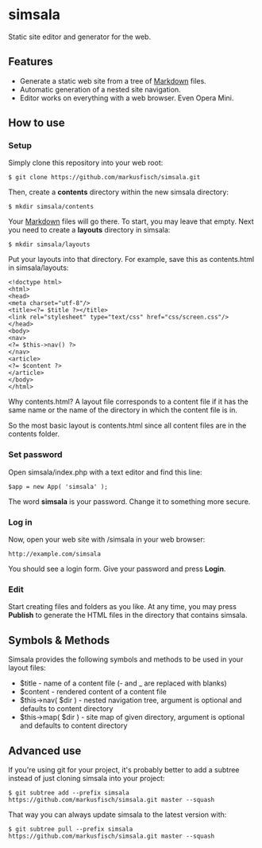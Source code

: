 simsala
=======

Static site editor and generator for the web.

Features
--------

* Generate a static web site from a tree of [Markdown][1] files.
* Automatic generation of a nested site navigation.
* Editor works on everything with a web browser. Even Opera Mini.

How to use
----------

### Setup

Simply clone this repository into your web root:

	$ git clone https://github.com/markusfisch/simsala.git

Then, create a __contents__ directory within the new simsala directory:

	$ mkdir simsala/contents

Your [Markdown][1] files will go there. To start, you may leave that empty.
Next you need to create a __layouts__ directory in simsala:

	$ mkdir simsala/layouts

Put your layouts into that directory. For example, save this as contents.html
in simsala/layouts:

	<!doctype html>
	<html>
	<head>
	<meta charset="utf-8"/>
	<title><?= $title ?></title>
	<link rel="stylesheet" type="text/css" href="css/screen.css"/>
	</head>
	<body>
	<nav>
	<?= $this->nav() ?>
	</nav>
	<article>
	<?= $content ?>
	</article>
	</body>
	</html>

Why contents.html?
A layout file corresponds to a content file if it has the same name or the
name of the directory in which the content file is in.

So the most basic layout is contents.html since all content files are in
the contents folder.

### Set password

Open simsala/index.php with a text editor and find this line:

	$app = new App( 'simsala' );

The word __simsala__ is your password.
Change it to something more secure.

### Log in

Now, open your web site with /simsala in your web browser:

	http://example.com/simsala

You should see a login form. Give your password and press __Login__.

### Edit

Start creating files and folders as you like.
At any time, you may press __Publish__ to generate the HTML files in
the directory that contains simsala.

Symbols & Methods
-----------------

Simsala provides the following symbols and methods to be used in your
layout files:

* $title - name of a content file (- and _ are replaced with blanks)
* $content - rendered content of a content file
* $this->nav( $dir ) - nested navigation tree, argument is optional and
  defaults to content directory
* $this->map( $dir ) - site map of given directory, argument is optional and
  defaults to content directory

Advanced use
------------

If you're using git for your project, it's probably better to add a subtree instead of just cloning simsala into your project:

	$ git subtree add --prefix simsala https://github.com/markusfisch/simsala.git master --squash

That way you can always update simsala to the latest version with:

	$ git subtree pull --prefix simsala https://github.com/markusfisch/simsala.git master --squash

[1]:https://en.wikipedia.org/wiki/Markdown
[2]:https://github.com/markusfisch/simsala-sample
